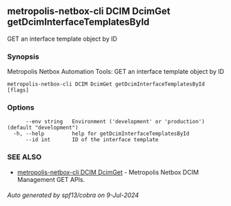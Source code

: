 ## metropolis-netbox-cli DCIM DcimGet getDcimInterfaceTemplatesById

GET an interface template object by ID

### Synopsis


Metropolis Netbox Automation Tools:
  GET an interface template object by ID

```
metropolis-netbox-cli DCIM DcimGet getDcimInterfaceTemplatesById [flags]
```

### Options

```
      --env string   Environment ('development' or 'production') (default "development")
  -h, --help         help for getDcimInterfaceTemplatesById
      --id int       ID of the interface template
```

### SEE ALSO

* [metropolis-netbox-cli DCIM DcimGet]()	 - Metropolis Netbox DCIM Management GET APIs.

###### Auto generated by spf13/cobra on 9-Jul-2024
